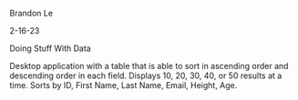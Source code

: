 Brandon Le

2-16-23

Doing Stuff With Data

Desktop application with a table that is able to sort in ascending order and descending order in each field. Displays 10, 20, 30, 40, or 50 results at a time. Sorts by ID, First Name, Last Name, Email, Height, Age.

